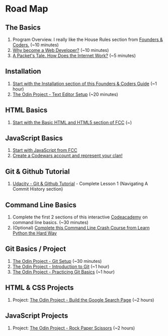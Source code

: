 # Road Map

## The Basics
1. Program Overview. I really like the House Rules section from [Founders & Coders.](https://github.com/foundersandcoders/master-reference/blob/master/coursebook/general/house-rules.md) (~10 minutes)
2. [Why become a Web Developer?](https://www.youtube.com/watch?v=Agl0r6IjcPw) (~10 minutes)
3. [A Packet's Tale. How Does the Internet Work?](https://www.youtube.com/watch?v=ewrBalT_eBM&feature=) (~5 minutes)

## Installation
1. [Start with the Installation section of this Founders & Coders Guide](https://github.com/foundersandcoders/master-reference/tree/master/coursebook/precourse#precourse-material) (~1 hour)
2. [The Odin Project - Text Editor Setup](https://www.theodinproject.com/courses/web-development-101/lessons/text-editors) (~20 minutes)

## HTML Basics
1. [Start with the Basic HTML and HTML5 section of FCC](https://learn.freecodecamp.org/) (~)

## JavaScript Basics
1. [Start with JavaScript from FCC](https://learn.freecodecamp.org/javascript-algorithms-and-data-structures/basic-javascript/comment-your-javascript-code/)
2. [Create a Codewars account and represent your clan!](https://www.codewars.com)

## Git & Github Tutorial
1. [Udacity - Git & Github Tutorial](https://www.udacity.com/course/how-to-use-git-and-github--ud775) - Complete Lesson 1 (Navigating A Commit History section)

## Command Line Basics
1. Complete the first 2 sections of this interactive [Codeacademy](https://www.codecademy.com/learn/learn-the-command-line) on command line basics. (~30 minutes)
2. (Optional) [Complete this Command Line Crash Course from Learn Python the Hard Way](https://learnpythonthehardway.org/book/appendixa.html)

## Git Basics / Project
1. [The Odin Project - Git Setup](https://www.theodinproject.com/courses/web-development-101/lessons/setting-up-git) (~30 minutes)
2. [The Odin Project - Introduction to Git](https://www.theodinproject.com/courses/web-development-101/lessons/introduction-to-git) (~1 hour)
3. [The Odin Project - Practicing Git Basics](https://www.theodinproject.com/courses/web-development-101/lessons/practicing-git-basics) (~1 hour)

## HTML & CSS Projects
1. Project: [The Odin Project - Build the Google Search Page](https://www.theodinproject.com/courses/web-development-101/lessons/html-css) (~2 hours)

## JavaScript Projects
1. Project: [The Odin Project - Rock Paper Scissors](https://github.com/jpleva91/shift_up/blob/master/projects/the-odin-project/project-01-rock-paper-scissors.md) (~2 hours)


